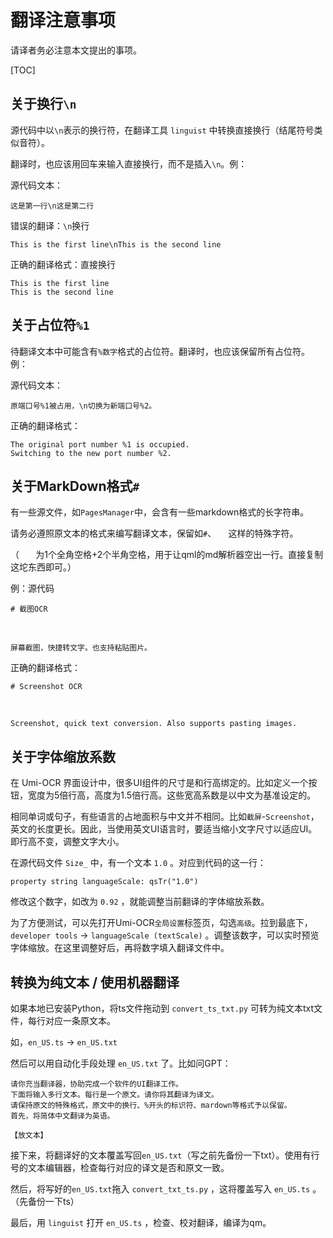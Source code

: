 # 翻译注意事项

请译者务必注意本文提出的事项。

[TOC]

## 关于换行`\n`

源代码中以`\n`表示的换行符，在翻译工具 `linguist` 中转换直接换行（结尾符号类似音符）。

翻译时，也应该用回车来输入直接换行，而不是插入`\n`。例：

源代码文本：
```
这是第一行\n这是第二行
```

错误的翻译：`\n`换行
```
This is the first line\nThis is the second line
```

正确的翻译格式：直接换行
```
This is the first line
This is the second line
```

## 关于占位符`%1`

待翻译文本中可能含有`%数字`格式的占位符。翻译时，也应该保留所有占位符。例：

源代码文本：
```
原端口号%1被占用，\n切换为新端口号%2。
```

正确的翻译格式：
```
The original port number %1 is occupied.
Switching to the new port number %2.
```

## 关于MarkDown格式`#`

有一些源文件，如`PagesManager`中，会含有一些markdown格式的长字符串。

请务必遵照原文本的格式来编写翻译文本，保留如`#`、`　  `这样的特殊字符。

（`　  `为1个全角空格+2个半角空格，用于让qml的md解析器空出一行。直接复制这坨东西即可。）

例：源代码
```
# 截图OCR

　  

屏幕截图，快捷转文字。也支持粘贴图片。
```

正确的翻译格式：
```
# Screenshot OCR

　  

Screenshot, quick text conversion. Also supports pasting images.
```

## 关于字体缩放系数

在 Umi-OCR 界面设计中，很多UI组件的尺寸是和行高绑定的。比如定义一个按钮，宽度为5倍行高，高度为1.5倍行高。这些宽高系数是以中文为基准设定的。

相同单词或句子，有些语言的占地面积与中文并不相同。比如`截屏`-`Screenshot`，英文的长度更长。因此，当使用英文UI语言时，要适当缩小文字尺寸以适应UI。即行高不变，调整文字大小。

在源代码文件 `Size_` 中，有一个文本 `1.0` 。对应到代码的这一行：
```
property string languageScale: qsTr("1.0")
```

修改这个数字，如改为 `0.92` ，就能调整当前翻译的字体缩放系数。

为了方便测试，可以先打开Umi-OCR`全局设置`标签页，勾选`高级`。拉到最底下，`developer tools` → `languageScale (textScale)` 。调整该数字，可以实时预览字体缩放。在这里调整好后，再将数字填入翻译文件中。


## 转换为纯文本 / 使用机器翻译

如果本地已安装Python，将ts文件拖动到 `convert_ts_txt.py` 可转为纯文本txt文件，每行对应一条原文本。

如，`en_US.ts` → `en_US.txt`

然后可以用自动化手段处理 `en_US.txt` 了。比如问GPT：

```
请你充当翻译器，协助完成一个软件的UI翻译工作。
下面将输入多行文本。每行是一个原文。请你将其翻译为译文。
请保持原文的特殊格式，原文中的换行、%开头的标识符、mardown等格式予以保留。
首先，将简体中文翻译为英语。

【放文本】
```

接下来，将翻译好的文本覆盖写回`en_US.txt`（写之前先备份一下txt）。使用有行号的文本编辑器，检查每行对应的译文是否和原文一致。

然后，将写好的`en_US.txt`拖入 `convert_txt_ts.py` ，这将覆盖写入 `en_US.ts` 。（先备份一下ts）

最后，用 `linguist` 打开 `en_US.ts` ，检查、校对翻译，编译为qm。